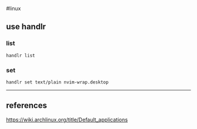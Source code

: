 #linux

## use handlr

### list

`handlr list`

### set

`handlr set text/plain nvim-wrap.desktop `

---

## references

https://wiki.archlinux.org/title/Default_applications
